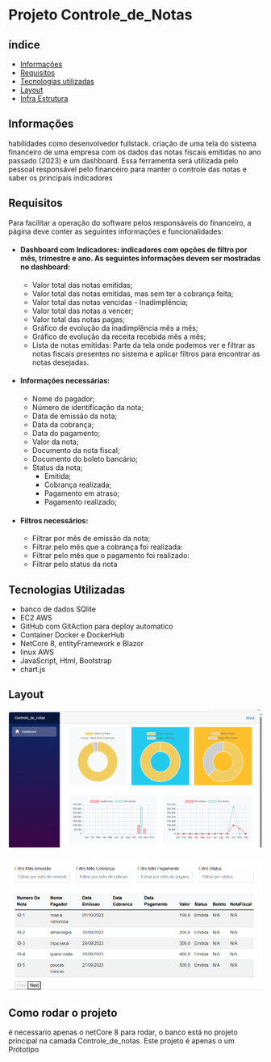 # Projeto Controle_de_Notas
 


## índice
- <a href="#-requisitos"> Informações </a>
- <a href="#-requisitos"> Requisitos </a>
- <a href="#-tecnologias-utilizadas"> Tecnologias utilizadas </a>
- <a href ="#regras-de-negocios"> Layout </a>
- <a href="informações"> Infra Estrutura </a>

## Informações
habilidades como desenvolvedor fullstack.
criação de uma tela do sistema financeiro de uma empresa com os 
dados das notas fiscais emitidas no ano passado (2023) e um dashboard. Essa ferramenta 
será utilizada pelo pessoal responsável pelo financeiro para manter o controle das notas e  saber os principais indicadores

## Requisitos
 Para facilitar a operação do software pelos responsáveis do financeiro, a página deve conter as seguintes informações e funcionalidades:
  - #### Dashboard com Indicadores: indicadores com opções de filtro por mês, trimestre e ano. As seguintes informações devem ser mostradas no dashboard:
    - Valor total das notas emitidas;
    - Valor total das notas emitidas, mas sem ter a cobrança feita;
    - Valor total das notas vencidas - Inadimplência;
    - Valor total das notas a vencer;
    - Valor total das notas pagas;
    - Gráfico de evolução da inadimplência mês a mês;
    - Gráfico de evolução da receita recebida mês a mês;
    - Lista de notas emitidas: Parte da tela onde podemos ver e filtrar as notas fiscais presentes no sistema e aplicar filtros para encontrar as notas desejadas. 
 - #### Informações necessárias:
    - Nome do pagador;
    - Número de identificação da nota;
    - Data de emissão da nota;
    - Data da cobrança;
    - Data do pagamento;
    - Valor da nota;
    - Documento da nota fiscal;
    - Documento do boleto bancário;
    - Status da nota;
        - Emitida;
        - Cobrança realizada;
        - Pagamento em atraso;
        - Pagamento realizado;
 - #### Filtros necessários:
    - Filtrar por mês de emissão da nota;
    - Filtrar pelo mês que a cobrança foi realizada:
    - Filtrar pelo mês que o pagamento foi realizado:
    - Filtrar pelo status da nota

## Tecnologias Utilizadas
- banco de dados SQlite
- EC2 AWS
- GitHub com GitAction para deploy automatico
- Container Docker e DockerHub
- NetCore 8, entityFramework e Blazor
- linux AWS
- JavaScript, Html, Bootstrap
- chart.js

## Layout
![dashbord e graficos do projeto](./assets/Captura%20de%20tela%202024-09-21%20205927.png)
###
###
![Tabela, filtros e paginações](./assets/Captura%20de%20tela%202024-09-21%20210026.png)

## Como rodar o projeto
 é necessario apenas o netCore 8 para rodar, o banco está no projeto principal na camada Controle_de_notas. Este projeto é apenas o um Prótotipo
